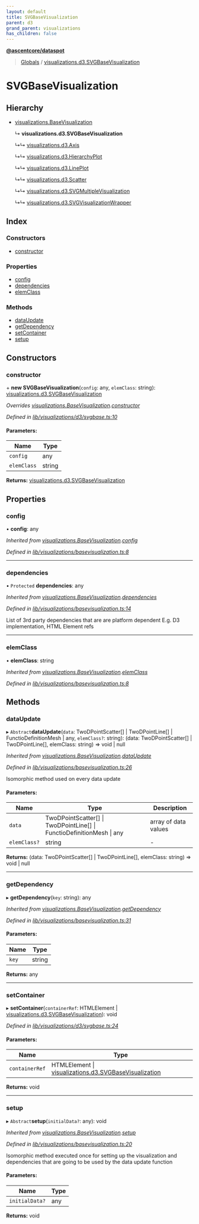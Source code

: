 ```yaml
---
layout: default
title: SVGBaseVisualization
parent: d3
grand_parent: visualizations
has_children: false
---
```


**[@ascentcore/dataspot](../README.md)**

> [Globals](../globals.md) / [visualizations.d3.SVGBaseVisualization](visualizations_d3_svgbasevisualization)

# SVGBaseVisualization

## Hierarchy

* [visualizations.BaseVisualization](visualizations_basevisualization)

  ↳ **visualizations.d3.SVGBaseVisualization**

  ↳↳ [visualizations.d3.Axis](visualizations_d3_axis)

  ↳↳ [visualizations.d3.HierarchyPlot](visualizations_d3_hierarchyplot)

  ↳↳ [visualizations.d3.LinePlot](visualizations_d3_lineplot)

  ↳↳ [visualizations.d3.Scatter](visualizations_d3_scatter)

  ↳↳ [visualizations.d3.SVGMultipleVisualization](visualizations_d3_svgmultiplevisualization)

  ↳↳ [visualizations.d3.SVGVisualizationWrapper](visualizations_d3_svgvisualizationwrapper)

## Index

### Constructors

* [constructor](visualizations_d3_svgbasevisualization#constructor)

### Properties

* [config](visualizations_d3_svgbasevisualization#config)
* [dependencies](visualizations_d3_svgbasevisualization#dependencies)
* [elemClass](visualizations_d3_svgbasevisualization#elemclass)

### Methods

* [dataUpdate](visualizations_d3_svgbasevisualization#dataupdate)
* [getDependency](visualizations_d3_svgbasevisualization#getdependency)
* [setContainer](visualizations_d3_svgbasevisualization#setcontainer)
* [setup](visualizations_d3_svgbasevisualization#setup)

## Constructors

### constructor

\+ **new SVGBaseVisualization**(`config`: any, `elemClass`: string): [visualizations.d3.SVGBaseVisualization](visualizations_d3_svgbasevisualization)

*Overrides [visualizations.BaseVisualization](visualizations_basevisualization).[constructor](visualizations_basevisualization#constructor)*

*Defined in [lib/visualizations/d3/svgbase.ts:10](https://github.com/ascentcore/dataspot/blob/a358cc9/lib/visualizations/d3/svgbase.ts#L10)*

#### Parameters:

Name | Type |
------ | ------ |
`config` | any |
`elemClass` | string |

**Returns:** [visualizations.d3.SVGBaseVisualization](visualizations_d3_svgbasevisualization)

## Properties

### config

•  **config**: any

*Inherited from [visualizations.BaseVisualization](visualizations_basevisualization).[config](visualizations_basevisualization#config)*

*Defined in [lib/visualizations/basevisualization.ts:8](https://github.com/ascentcore/dataspot/blob/a358cc9/lib/visualizations/basevisualization.ts#L8)*

___

### dependencies

• `Protected` **dependencies**: any

*Inherited from [visualizations.BaseVisualization](visualizations_basevisualization).[dependencies](visualizations_basevisualization#dependencies)*

*Defined in [lib/visualizations/basevisualization.ts:14](https://github.com/ascentcore/dataspot/blob/a358cc9/lib/visualizations/basevisualization.ts#L14)*

List of 3rd party dependencies that are are platform dependent
E.g. D3 implementation, HTML Element refs

___

### elemClass

•  **elemClass**: string

*Inherited from [visualizations.BaseVisualization](visualizations_basevisualization).[elemClass](visualizations_basevisualization#elemclass)*

*Defined in [lib/visualizations/basevisualization.ts:8](https://github.com/ascentcore/dataspot/blob/a358cc9/lib/visualizations/basevisualization.ts#L8)*

## Methods

### dataUpdate

▸ `Abstract`**dataUpdate**(`data`: TwoDPointScatter[] \| TwoDPointLine[] \| FunctioDefinitionMesh \| any, `elemClass?`: string): (data: TwoDPointScatter[] \| TwoDPointLine[], elemClass: string) => void \| null

*Inherited from [visualizations.BaseVisualization](visualizations_basevisualization).[dataUpdate](visualizations_basevisualization#dataupdate)*

*Defined in [lib/visualizations/basevisualization.ts:26](https://github.com/ascentcore/dataspot/blob/a358cc9/lib/visualizations/basevisualization.ts#L26)*

Isomorphic method used on every data update

#### Parameters:

Name | Type | Description |
------ | ------ | ------ |
`data` | TwoDPointScatter[] \| TwoDPointLine[] \| FunctioDefinitionMesh \| any | array of data values  |
`elemClass?` | string | - |

**Returns:** (data: TwoDPointScatter[] \| TwoDPointLine[], elemClass: string) => void \| null

___

### getDependency

▸ **getDependency**(`key`: string): any

*Inherited from [visualizations.BaseVisualization](visualizations_basevisualization).[getDependency](visualizations_basevisualization#getdependency)*

*Defined in [lib/visualizations/basevisualization.ts:31](https://github.com/ascentcore/dataspot/blob/a358cc9/lib/visualizations/basevisualization.ts#L31)*

#### Parameters:

Name | Type |
------ | ------ |
`key` | string |

**Returns:** any

___

### setContainer

▸ **setContainer**(`containerRef`: HTMLElement \| [visualizations.d3.SVGBaseVisualization](visualizations_d3_svgbasevisualization)): void

*Defined in [lib/visualizations/d3/svgbase.ts:24](https://github.com/ascentcore/dataspot/blob/a358cc9/lib/visualizations/d3/svgbase.ts#L24)*

#### Parameters:

Name | Type |
------ | ------ |
`containerRef` | HTMLElement \| [visualizations.d3.SVGBaseVisualization](visualizations_d3_svgbasevisualization) |

**Returns:** void

___

### setup

▸ `Abstract`**setup**(`initialData?`: any): void

*Inherited from [visualizations.BaseVisualization](visualizations_basevisualization).[setup](visualizations_basevisualization#setup)*

*Defined in [lib/visualizations/basevisualization.ts:20](https://github.com/ascentcore/dataspot/blob/a358cc9/lib/visualizations/basevisualization.ts#L20)*

Isomorphic method executed once for setting up the visualization and dependencies
that are going to be used by the data update function

#### Parameters:

Name | Type |
------ | ------ |
`initialData?` | any |

**Returns:** void

